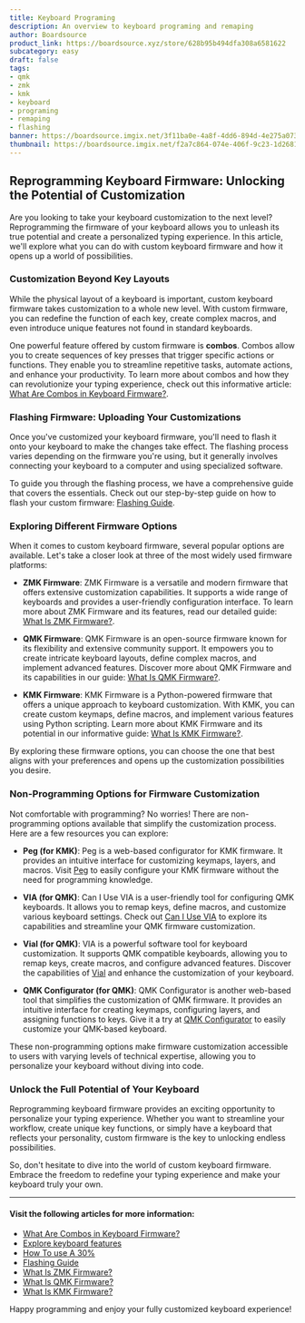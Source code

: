 ```yaml
---
title: Keyboard Programing
description: An overview to keyboard programing and remaping
author: Boardsource
product_link: https://boardsource.xyz/store/628b95b494dfa308a6581622
subcategory: easy
draft: false
tags: 
- qmk
- zmk 
- kmk
- keyboard
- programing
- remaping
- flashing
banner: https://boardsource.imgix.net/3f11ba0e-4a8f-4dd6-894d-4e275a073c4c.jpg
thumbnail: https://boardsource.imgix.net/f2a7c864-074e-406f-9c23-1d26813114e4.jpg?auto=format&ixlib=react-9.2.0&q=80&w=200&dpr=1
---
```




## Reprogramming Keyboard Firmware: Unlocking the Potential of Customization

Are you looking to take your keyboard customization to the next level? Reprogramming the firmware of your keyboard allows you to unleash its true potential and create a personalized typing experience. In this article, we'll explore what you can do with custom keyboard firmware and how it opens up a world of possibilities.

### Customization Beyond Key Layouts

While the physical layout of a keyboard is important, custom keyboard firmware takes customization to a whole new level. With custom firmware, you can redefine the function of each key, create complex macros, and even introduce unique features not found in standard keyboards.

One powerful feature offered by custom firmware is **combos**. Combos allow you to create sequences of key presses that trigger specific actions or functions. They enable you to streamline repetitive tasks, automate actions, and enhance your productivity. To learn more about combos and how they can revolutionize your typing experience, check out this informative article: [What Are Combos in Keyboard Firmware?](https://new.boardsource.xyz/docs/articles-what_are_combos_in_a_keyboard_firmware).

### Flashing Firmware: Uploading Your Customizations

Once you've customized your keyboard firmware, you'll need to flash it onto your keyboard to make the changes take effect. The flashing process varies depending on the firmware you're using, but it generally involves connecting your keyboard to a computer and using specialized software.

To guide you through the flashing process, we have a comprehensive guide that covers the essentials. Check out our step-by-step guide on how to flash your custom firmware: [Flashing Guide](https://new.boardsource.xyz/docs/guides-flashing).

### Exploring Different Firmware Options

When it comes to custom keyboard firmware, several popular options are available. Let's take a closer look at three of the most widely used firmware platforms:

- **ZMK Firmware**: ZMK Firmware is a versatile and modern firmware that offers extensive customization capabilities. It supports a wide range of keyboards and provides a user-friendly configuration interface. To learn more about ZMK Firmware and its features, read our detailed guide: [What Is ZMK Firmware?](https://new.boardsource.xyz/docs/guides-what_is_zmk).

- **QMK Firmware**: QMK Firmware is an open-source firmware known for its flexibility and extensive community support. It empowers you to create intricate keyboard layouts, define complex macros, and implement advanced features. Discover more about QMK Firmware and its capabilities in our guide: [What Is QMK Firmware?](https://new.boardsource.xyz/docs/guides-what_is_qmk).

- **KMK Firmware**: KMK Firmware is a Python-powered firmware that offers a unique approach to keyboard customization. With KMK, you can create custom keymaps, define macros, and implement various features using Python scripting. Learn more about KMK Firmware and its potential in our informative guide: [What Is KMK Firmware?](https://new.boardsource.xyz/docs/guides-what_is_kmk).

By exploring these firmware options, you can choose the one that best aligns with your preferences and opens up the customization possibilities you desire.

### Non-Programming Options for Firmware Customization

Not comfortable with programming? No worries! There are non-programming options available that simplify the customization process. Here are a few resources you can explore:

- **Peg (for KMK)**: Peg is a web-based configurator for KMK firmware. It provides an intuitive interface for customizing keymaps, layers, and macros. Visit [Peg](https://peg.software/) to easily configure your KMK firmware without the need for programming knowledge.

- **VIA (for QMK)**: Can I Use VIA is a user-friendly tool for configuring QMK keyboards. It allows you to remap keys, define macros, and customize various keyboard settings. Check out [Can I Use VIA](https://www.caniusevia.com/) to explore its capabilities and streamline your QMK firmware customization.

- **Vial (for QMK)**: VIA is a powerful software tool for keyboard customization. It supports QMK compatible keyboards, allowing you to remap keys, create macros, and configure advanced features. Discover the capabilities of [Vial](https://get.vial.today/) and enhance the customization of your keyboard.

- **QMK Configurator (for QMK)**: QMK Configurator is another web-based tool that simplifies the customization of QMK firmware. It provides an intuitive interface for creating keymaps, configuring layers, and assigning functions to keys. Give it a try at [QMK Configurator](https://config.qmk.fm/#) to easily customize your QMK-based keyboard. 



These non-programming options make firmware customization accessible to users with varying levels of technical expertise, allowing you to personalize your keyboard without diving into code.



### Unlock the Full Potential of Your Keyboard

Reprogramming keyboard firmware provides an exciting opportunity to personalize your typing experience. Whether you want to streamline your workflow, create unique key functions, or simply have a keyboard that reflects your personality, custom firmware is the key to unlocking endless possibilities.

So, don't hesitate to dive into the world of custom keyboard firmware. Embrace the freedom to redefine your typing experience and make your keyboard truly your own.

---

#### Visit the following articles for more information:

- [What Are Combos in Keyboard Firmware?](https://new.boardsource.xyz/docs/articles-what_are_combos_in_a_keyboard_firmware)
- [Explore keyboard features ](https://new.boardsource.xyz/docs/articles-features)
- [How To use A 30%](https://new.boardsource.xyz/docs/articles-how_to_use_a_30_key_keyboard)
- [Flashing Guide](https://new.boardsource.xyz/docs/guides-flashing)
- [What Is ZMK Firmware?](https://new.boardsource.xyz/docs/guides-what_is_zmk)
- [What Is QMK Firmware?](https://new.boardsource.xyz/docs/guides-what_is_qmk)
- [What Is KMK Firmware?](https://new.boardsource.xyz/docs/guides-what_is_kmk)

Happy programming and enjoy your fully customized keyboard experience!